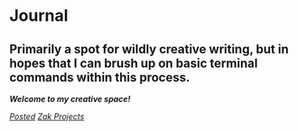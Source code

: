 # Journal
Primarily a spot for wildly creative writing, but in hopes that I can brush up on basic terminal commands within this process.
-------
**_Welcome to my creative space!_**

[_Posted_](https://github.com/SeanEmbrace/Journal/blob/master/Posted.md)
[_Zak Projects_](https://github.com/SeanEmbrace/Journal/blob/master/ZakProjects.md)

